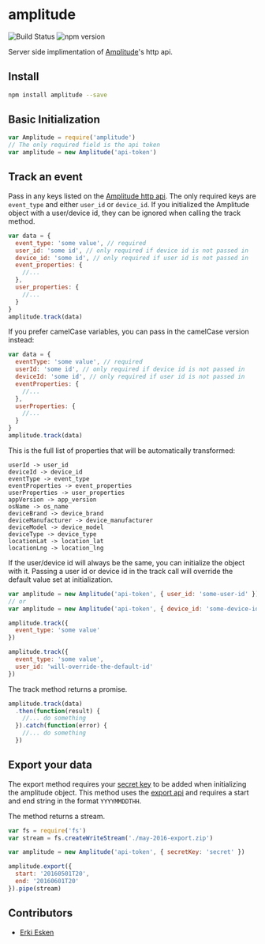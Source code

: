 # amplitude

![Build Status](https://travis-ci.org/crookedneighbor/amplitude.svg?branch=master) ![npm version](https://badge.fury.io/js/amplitude.svg)

Server side implimentation of [Amplitude](https://amplitude.com)'s http api.

## Install

```bash
npm install amplitude --save
```

## Basic Initialization

```javascript
var Amplitude = require('amplitude')
// The only required field is the api token
var amplitude = new Amplitude('api-token')
```

## Track an event

Pass in any keys listed on the [Amplitude http api](https://amplitude.zendesk.com/hc/en-us/articles/204771828-HTTP-API). The only required keys are `event_type` and either `user_id` or `device_id`. If you initialized the Amplitude object with a user/device id, they can be ignored when calling the track method.

```javascript
var data = {
  event_type: 'some value', // required
  user_id: 'some id', // only required if device id is not passed in
  device_id: 'some id', // only required if user id is not passed in
  event_properties: {
    //...
  },
  user_properties: {
    //...
  }
}
amplitude.track(data)
```

If you prefer camelCase variables, you can pass in the camelCase version instead:

```javascript
var data = {
  eventType: 'some value', // required
  userId: 'some id', // only required if device id is not passed in
  deviceId: 'some id', // only required if user id is not passed in
  eventProperties: {
    //...
  },
  userProperties: {
    //...
  }
}
amplitude.track(data)
```

This is the full list of properties that will be automatically transformed:

```
userId -> user_id
deviceId -> device_id
eventType -> event_type
eventProperties -> event_properties
userProperties -> user_properties
appVersion -> app_version
osName -> os_name
deviceBrand -> device_brand
deviceManufacturer -> device_manufacturer
deviceModel -> device_model
deviceType -> device_type
locationLat -> location_lat
locationLng -> location_lng
```

If the user/device id will always be the same, you can initialize the object with it. Passing a user id or device id in the track call will override the default value set at initialization.

```javascript
var amplitude = new Amplitude('api-token', { user_id: 'some-user-id' })
// or
var amplitude = new Amplitude('api-token', { device_id: 'some-device-id' })

amplitude.track({
  event_type: 'some value'
})

amplitude.track({
  event_type: 'some value',
  user_id: 'will-override-the-default-id'
})
```

The track method returns a promise.

```javascript
amplitude.track(data)
  .then(function(result) {
    //... do something
  }).catch(function(error) {
    //... do something
  })
```

## Export your data

The export method requires your [secret key](https://amplitude.zendesk.com/hc/en-us/articles/206728448-Where-can-I-find-my-app-s-API-Key-or-Secret-Key-) to be added when initializing the amplitude object. This method uses the [export api](https://amplitude.zendesk.com/hc/en-us/articles/205406637-Export-API-Export-your-app-s-event-data) and requires a start and end string in the format `YYYYMMDDTHH`.

The method returns a stream.

```javascript
var fs = require('fs')
var stream = fs.createWriteStream('./may-2016-export.zip')

var amplitude = new Amplitude('api-token', { secretKey: 'secret' })

amplitude.export({
  start: '20160501T20',
  end: '20160601T20'
}).pipe(stream)
```

<!---
Do not change anything below this comment. It is generated automatically.
------>

## Contributors

+ [Erki Esken](http://deekit.net/)

